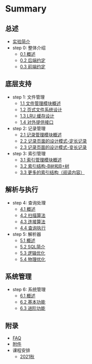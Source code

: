 # Summary

## 总述
* [实验简介](README.md)
* step 0: 整体介绍
    * [0.1 概述](chapter-0/0-1-intro.md)
    * [0.2 后端约定](chapter-0/0-2-backend.md)
    * [0.3 前端约定](chapter-0/0-3-frontend.md)

## 底层支持
* step 1: 文件管理
    * [1.1 文件管理模块概述](chapter-1/1-1-intro.md)
    * [1.2 页式文件系统设计](chapter-1/1-2-page.md)
    * [1.3 LRU 缓存设计](chapter-1/1-3-buffer.md)
    * [1.4 对外提供接口](chapter-1/1-4-api.md)
* step 2: 记录管理
    * [2.1 记录管理模块概述](chapter-2/intro.md)
    * [2.2 记录页面的设计模式-定长记录](chapter-2/fixed.md)
    * [2.3 记录页面的设计模式-变长记录](chapter-2/variable.md)
    <!-- * [2.4 对外提供的接口（仅供参考）](chapter-2/api.md) -->
* step 3: 索引管理
    * [3.1 索引管理模块概述](chapter-3/intro.md)
    * [3.2 索引结构-B树和B+树](chapter-3/btree.md)
    * [3.3 更多的索引结构（阅读内容）](chapter-3/ds.md)
    <!-- * [3.4 对外提供的接口（仅供参考）](chapter-3/api.md) -->

## 解析与执行
* step 4: 查询处理
    * [4.1 概述](chapter-4/4-1-overview.md)
    * [4.2 扫描算法](chapter-4/4-2-scan.md)
    * [4.3 连接算法](chapter-4/4-3-join.md)
    * [4.4 查询执行](chapter-4/4-4-execution.md)
* step 5: 解析器
    * [5.1 概述](chapter-5/5_1_intro.md)
    * [5.2 SQL简介](chapter-5/5_2_sql.md)
    * [5.3 逻辑优化](chapter-5/5_3_logic.md)
    * [5.4 物理优化](chapter-5/5_4_physic.md)

## 系统管理
* step 6: 系统管理
    * [6.1 概述](chapter-6/6_1_intro.md)
    * [6.2 基本功能](chapter-6/6_2_basic.md)
    * [6.3 进阶功能](chapter-6/6_3_advanced.md)    
<!--* step 7: 总结-->

## 附录
* [FAQ](extra/faq.md)
* [附件](extra/files.md)
* 课程安排
    * [2021秋](extra/timeline/2021F.md)
